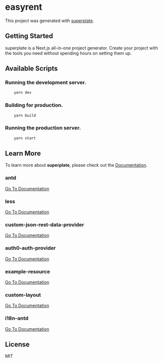 # easyrent


This project was generated with [superplate](https://github.com/pankod/superplate).

## Getting Started

superplate is a Next.js all-in-one project generator. Create your project with the tools you need without spending hours on setting them up.

## Available Scripts

### Running the development server.

```bash
    yarn dev
```

### Building for production.

```bash
    yarn build
```

### Running the production server.

```bash
    yarn start
```

## Learn More

To learn more about **superplate**, please check out the [Documentation](https://github.com/pankod/superplate).


### **antd**



[Go To Documentation]()


### **less**



[Go To Documentation]()


### **custom-json-rest-data-provider**



[Go To Documentation]()


### **auth0-auth-provider**



[Go To Documentation]()


### **example-resource**



[Go To Documentation]()


### **custom-layout**



[Go To Documentation]()


### **i18n-antd**



[Go To Documentation]()



## License

MIT
